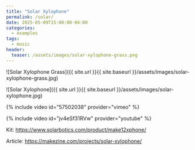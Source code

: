 ```yaml
---
title: "Solar Xylophone"
permalink: /solar/
date: 2025-05-09T15:00:00-04:00
categories:
  - examples
tags:
  - music
header:
  teaser: /assets/images/solar-xylophone-grass.png
---
```

![Solar Xylophone Grass]({{ site.url }}{{ site.baseurl }}/assets/images/solar-xylophone-grass.jpg)

![Solar Xylophone]({{ site.url }}{{ site.baseurl }}/assets/images/solar-xylophone.jpg)

{% include video id="57502038" provider="vimeo" %}

{% include video id="jv4eSf31RVw" provider="youtube" %}

<!-- <iframe width="560" height="315" src="https://www.youtube.com/embed/jv4eSf31RVw?si=cqiMlnHQzXil5PGj" title="YouTube video player" frameborder="0" allow="accelerometer; autoplay; clipboard-write; encrypted-media; gyroscope; picture-in-picture; web-share" referrerpolicy="strict-origin-when-cross-origin" allowfullscreen></iframe> -->

Kit: https://www.solarbotics.com/product/make12xphone/

Article: https://makezine.com/projects/solar-xylophone/